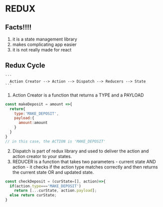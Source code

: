 #   REDUX
  ## Facts!!!!
  1. it is a state management library
  2. makes complicating app easier
  3. it is not really made for react
  
  ## Redux Cycle
    ```
      Action Creator --> Action --> Dispatch --> Reducers --> State
    ```
  1. Action Creator is a function that returns a TYPE and a PAYLOAD
  ```JAVASCRIPT
  const makeDeposit = amount =>{
    return{
      type:'MAKE_DEPOSIT',
      payload:{
        amount:amount
      }
    }
  }
  // in this case, the ACTION is 'MAKE_DEPOSIT'
  ```
  2. Dispatch is part of redux library and used to deliver the action and action creator to your states.
  3. REDUCER is a function that takes two parameters - current state AND action - it checks if the 
     action type matches correctly and then returns the current state OR and updated state.
  ```JAVASCRIPT
  const checkDeposit = (curState=[], action)=>{
    if(action.type==='MAKE_DEPOSIT')
      return [...curState, action.payload];
    else return curState;
  }
  ```